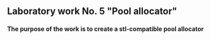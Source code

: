 ## Laboratory work No. 5 "Pool allocator"
#### The purpose of the work is to create a stl-compatible pool allocator